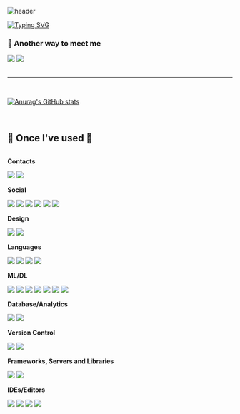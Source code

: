 
![header](https://capsule-render.vercel.app/api?type=waving&color=6994CDEE&text=&animation=twinkling&height=100)

[![Typing SVG](https://readme-typing-svg.demolab.com?font=Alkatra&weight=500&size=45&duration=4000&pause=3&color=6994CDEE&center=false&vCenter=false&multiline=true&repeat=true&width=1000&height=100&lines=Welcome+to+devgusdl's+GitHub!+👋)](https://git.io/typing-svg)

### 🤞 Another way to meet me
<div>
  <!-- <a href="https://devgusdl.github.io/" target="_blank"><img src="https://img.shields.io/badge/Tech_Blog-20C997?style=flat-square&logo=velog&logoColor=white"/></a> -->
  <a href="https://www.instagram.com/__rlagus" target="_blank"><img src="https://img.shields.io/badge/__rlagus-E4405F?style=flat-square&logo=instagram&logoColor=white"/></a>
  <a href="mailto:devgusdl@gmail.com" target="_blank"><img src="https://img.shields.io/badge/devgusdl@gmail.com-EA4221?style=flat-square&logo=Gmail&logoColor=white"/></a>
</div>
<br>

-------

<br>

[![Anurag's GitHub stats](https://github-readme-stats.vercel.app/api?username=devgusdl)](https://github.com/anuraghazra/github-readme-stats)

<br>

## 🔨 Once I've used 🔨
<div style="display:flex; flex-direction:column; align-items:flex-start;">

<div style="display:flex; flex-direction:column; align-items:flex-start;">
    <!-- Contacts --> 
    <p><strong>Contacts</strong></p>
    <div>
        <img src="https://img.shields.io/badge/Gmail-D14836?style=for-the-badge&logo=gmail&logoColor=white">
        <img src="https://img.shields.io/badge/linkedin-%230077B5.svg?style=for-the-badge&logo=linkedin&logoColor=white">
    </div>
    <!-- Social --> 
    <p><strong>Social</strong></p>
    <div>
        <img src="https://img.shields.io/badge/Notion-000000?style=for-the-badge&logo=notion&logoColor=white">
        <img src="https://img.shields.io/badge/Slack-4A154B?style=for-the-badge&logo=slack&logoColor=white">
        <img src="https://img.shields.io/badge/Discord-%235865F2.svg?style=for-the-badge&logo=discord&logoColor=white">
        <!-- <img src="https://img.shields.io/badge/GroupMe-00AFF0?style=for-the-badge&logo=groupme&logoColor=white"> -->
        <img src="https://img.shields.io/badge/jira-%230A0FFF.svg?style=for-the-badge&logo=jira&logoColor=white">
        <img src="https://img.shields.io/badge/Zoom-2D8CFF?style=for-the-badge&logo=zoom&logoColor=white">
        <img src="https://img.shields.io/badge/Google%20Drive-4285F4?style=for-the-badge&logo=googledrive&logoColor=white">
    </div>
    <!-- Design -->
    <p><strong>Design</strong></p>
    <div>
        <img src="https://img.shields.io/badge/figma-%23F24E1E.svg?style=for-the-badge&logo=figma&logoColor=white">
        <img src="https://img.shields.io/badge/Adobe%20Lightroom-31A8FF.svg?style=for-the-badge&logo=Adobe%20Lightroom&logoColor=white">
    </div>
</div>

<div style="display:flex; flex-direction:column; align-items:flex-start;">
    <!-- Languages -->
    <p><strong>Languages</strong></p>
    <div>
        <img src="https://img.shields.io/badge/python-3670A0?style=for-the-badge&logo=python&logoColor=ffdd54"> 
        <img src="https://img.shields.io/badge/html5-%23E34F26.svg?style=for-the-badge&logo=html5&logoColor=white">
        <img src="https://img.shields.io/badge/css3-%231572B6.svg?style=for-the-badge&logo=css3&logoColor=white"> 
        <img src="https://img.shields.io/badge/markdown-%23000000.svg?style=for-the-badge&logo=markdown&logoColor=white">
    </div>
    <!-- ML/DL -->
    <p><strong>ML/DL</strong></p>
    <div>
        <img src="https://img.shields.io/badge/Keras-%23D00000.svg?style=for-the-badge&logo=Keras&logoColor=white">  
        <img src="https://img.shields.io/badge/Matplotlib-%23ffffff.svg?style=for-the-badge&logo=Matplotlib&logoColor=black">
        <img src="https://img.shields.io/badge/numpy-%23013243.svg?style=for-the-badge&logo=numpy&logoColor=white">
        <img src="https://img.shields.io/badge/pandas-%23150458.svg?style=for-the-badge&logo=pandas&logoColor=white"> 
        <img src="https://img.shields.io/badge/scikit--learn-%23F7931E.svg?style=for-the-badge&logo=scikit-learn&logoColor=white">
        <img src="https://img.shields.io/badge/SciPy-%230C55A5.svg?style=for-the-badge&logo=scipy&logoColor=%white">
        <img src="https://img.shields.io/badge/TensorFlow-%23FF6F00.svg?style=for-the-badge&logo=TensorFlow&logoColor=white">
    </div>
    <!-- Database/Analytics -->
    <p><strong>Database/Analytics</strong></p>
    <div>
        <img src="https://img.shields.io/badge/mysql-4479A1?style=for-the-badge&logo=mysql&logoColor=white"> 
        <img src="https://img.shields.io/badge/Tableau-E97627?style=for-the-badge&logo=Tableau&logoColor=white"> 
    </div>
    <!-- Version Control -->
    <p><strong>Version Control</strong></p>
    <div>
        <img src="https://img.shields.io/badge/git-%23F05033.svg?style=for-the-badge&logo=git&logoColor=white">
        <img src="https://img.shields.io/badge/github-%23121011.svg?style=for-the-badge&logo=github&logoColor=white">
    </div>
    <!-- Frameworks, Servers and Libraries -->
    <p><strong>Frameworks, Servers and Libraries</strong></p>
    <div>
        <img src="https://img.shields.io/badge/django-%23092E20.svg?style=for-the-badge&logo=django&logoColor=white">
        <img src="https://img.shields.io/badge/bootstrap-7952B3?style=flat-square&logo=bootstrap&logoColor=white">
        <!-- <img src="https://img.shields.io/badge/Apache%20Hadoop-66CCFF?style=for-the-badge&logo=apachehadoop&logoColor=black">
        <img src="https://img.shields.io/badge/Apache%20Spark-FDEE21?style=flat-square&logo=apachespark&logoColor=black">
        <img src="https://img.shields.io/badge/Apache%20Kafka-000?style=for-the-badge&logo=apachekafka">
        <img src="https://img.shields.io/badge/Apache%20Airflow-017CEE?style=for-the-badge&logo=Apache%20Airflow&logoColor=white"> -->
    </div>
    <!-- IDEs/Editors -->
    <p><strong>IDEs/Editors</strong></p>
    <div>
        <img src="https://img.shields.io/badge/jupyter-%23FA0F00.svg?style=for-the-badge&logo=jupyter&logoColor=white">
        <img src="https://img.shields.io/badge/pycharm-143?style=for-the-badge&logo=pycharm&logoColor=black&color=black&labelColor=green">
        <img src="https://img.shields.io/badge/VSCode-007ACC?style=for-the-badge&logo=VisualStudioCode&logoColor=white">
        <img src="https://img.shields.io/badge/Colab-F9AB00?style=for-the-badge&logo=googlecolab&color=525252">
</div><br>
</div>


<!-- https://ileriayo.github.io/markdown-badges/ -->
